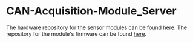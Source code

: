 # CAN-Acquisition-Module_Server

The hardware repository for the sensor modules can be found [here](https://github.com/hugoboyceets/CAN-Acquisition-Module_Hardware).
The repository for the module's firmware can be found [here](https://github.com/hboyce4/CAN-Acquisition-Module_Firmware).


